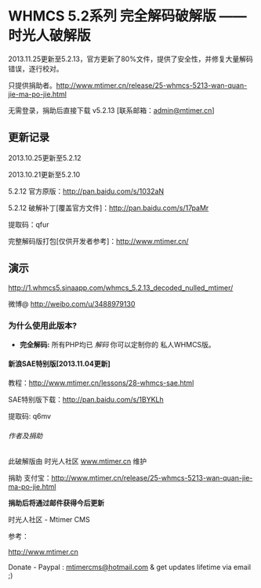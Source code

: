 <h1>WHMCS 5.2系列 完全解码破解版 —— 时光人破解版</h1>

2013.11.25更新至5.2.13，官方更新了80%文件，提供了安全性，并修复大量解码错误，逐行校对。

只提供捐助者。http://www.mtimer.cn/release/25-whmcs-5213-wan-quan-jie-ma-po-jie.html 

无需登录，捐助后直接下载 v5.2.13 [联系邮箱：admin@mtimer.cn]


<h2>更新记录</h2>

2013.10.25更新至5.2.12

2013.10.21更新至5.2.10

5.2.12 官方原版：http://pan.baidu.com/s/1032aN

5.2.12 破解补丁[覆盖官方文件]：http://pan.baidu.com/s/17paMr

提取码：qfur

完整解码版打包[仅供开发者参考]：http://www.mtimer.cn/



<h2>演示</h2>

http://1.whmcs5.sinaapp.com/whmcs_5.2.13_decoded_nulled_mtimer/

微博@ http://weibo.com/u/3488979130

<h3>为什么使用此版本?</h3>

<ul>
<li>
<strong>完全解码:</strong> 所有PHP均已 <em>解码</em> 你可以定制你的 私人WHMCS版。</li>
</ul>

<h4>新浪SAE特别版[2013.11.04更新]</h4>

教程：http://www.mtimer.cn/lessons/28-whmcs-sae.html

SAE特别版下载：http://pan.baidu.com/s/1BYKLh

提取码: q6mv


<h6>作者及捐助</h6>

此破解版由 时光人社区 www.mtimer.cn 维护

捐助 支付宝：http://www.mtimer.cn/release/25-whmcs-5213-wan-quan-jie-ma-po-jie.html 

<strong>捐助后将通过邮件获得今后更新</strong>

时光人社区 - Mtimer CMS

参考：

http://www.mtimer.cn


Donate - Paypal : mtimercms@hotmail.com  & get updates lifetime via email ;)